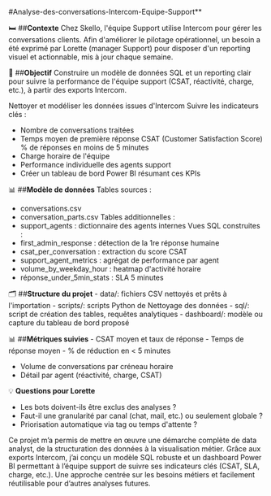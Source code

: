 #Analyse-des-conversations-Intercom-Equipe-Support**

🛏️ ##**Contexte** 
Chez Skello, l'équipe Support utilise Intercom pour gérer les conversations clients. Afin d'améliorer le pilotage opérationnel, un besoin a été exprimé par Lorette (manager Support) pour disposer d'un reporting visuel et actionnable, mis à jour chaque semaine.


📌 ##**Objectif**
Construire un modèle de données SQL et un reporting clair pour suivre la performance de l'équipe support (CSAT, réactivité, charge, etc.), à partir des exports Intercom. 

Nettoyer et modéliser les données issues d'Intercom Suivre les indicateurs clés :
- Nombre de conversations traitées 
- Temps moyen de première réponse CSAT (Customer Satisfaction Score) % de réponses en moins de 5 minutes
- Charge horaire de l'équipe 
- Performance individuelle des agents support 
- Créer un tableau de bord Power BI résumant ces KPIs

📊 ##**Modèle de données** 
Tables sources : 
- conversations.csv
- conversation_parts.csv
Tables additionnelles :
- support_agents : dictionnaire des agents internes 
Vues SQL construites : 
- first_admin_response : détection de la 1re réponse humaine
- csat_per_conversation : extraction du score CSAT 
- support_agent_metrics : agrégat de performance par agent 
- volume_by_weekday_hour : heatmap d'activité horaire 
- réponse_under_5min_stats : SLA 5 minutes

🗂 ##**Structure du projet**
	- data/: fichiers CSV nettoyés et prêts à l'importation
	- scripts/: scripts Python de Nettoyage des données
	- sql/: script de création des tables, requêtes analytiques
	- dashboard/: modèle ou capture du tableau de bord proposé

📊 ##**Métriques suivies**
	- CSAT moyen et taux de réponse
	- Temps de réponse moyen
	- % de réduction en < 5 minutes
- Volume de conversations par créneau horaire
- Détail par agent (réactivité, charge, CSAT)

💡 **Questions pour Lorette**
- Les bots doivent-ils être exclus des analyses ?
- Faut-il une granularité par canal (chat, mail, etc.) ou seulement globale ?
- Priorisation automatique via tag ou temps d'attente ?


Ce projet m’a permis de mettre en œuvre une démarche complète de data analyst, de la structuration des données à la visualisation métier.
Grâce aux exports Intercom, j’ai conçu un modèle SQL robuste et un dashboard Power BI permettant à l’équipe support de suivre ses indicateurs clés (CSAT, SLA, charge, etc.).
Une approche centrée sur les besoins métiers et facilement réutilisable pour d’autres analyses futures.

  

